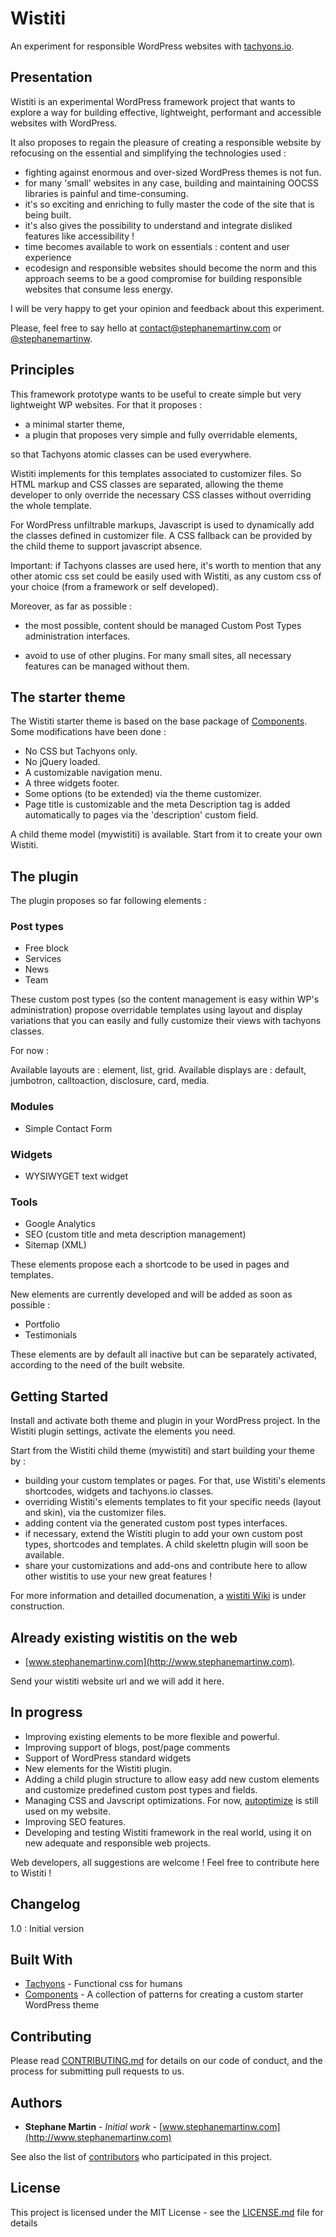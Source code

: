 # Wistiti

An experiment for responsible WordPress websites with [tachyons.io](https://github.com/tachyons-css/tachyons/).


## Presentation

Wistiti is an experimental WordPress framework project that wants to explore a way for building effective, lightweight, performant and accessible websites with WordPress.

It also proposes to regain the pleasure of creating a responsible website by refocusing on the essential and simplifying the technologies used :

* fighting against enormous and over-sized WordPress themes is not fun.
* for many 'small' websites in any case, building and maintaining OOCSS libraries is painful and time-consuming.
* it's so exciting and enriching to fully master the code of the site that is being built.
* it's also gives the possibility to understand and integrate disliked features like accessibility !
* time becomes available to work on essentials : content and user experience
* ecodesign and responsible websites should become the norm and this approach seems to be a good compromise for building responsible websites that consume less energy.


I will be very happy to get your opinion and feedback about this experiment.

Please, feel free to say hello at contact@stephanemartinw.com or [@stephanemartinw](https://twitter.com/StephaneMartinW).


## Principles

This framework prototype wants to be useful to create simple but very lightweight WP websites.
For that it proposes :

* a minimal starter theme,
* a plugin that proposes very simple and fully overridable elements,

so that Tachyons atomic classes can be used everywhere.

Wistiti implements for this templates associated to customizer files. So HTML markup and CSS classes are separated, allowing the theme developer to only override the necessary CSS classes without overriding the whole template.

For WordPress unfiltrable markups, Javascript is used to dynamically add the classes defined in customizer file. A CSS fallback can be provided by the child theme to support javascript absence.

Important: if Tachyons classes are used here, it's worth to mention that any other atomic css set could be easily used with Wistiti, as any custom css of your choice (from a framework or self developed).


Moreover, as far as possible :

* the most possible, content should be managed Custom Post Types administration interfaces.

* avoid to use of other plugins. For many small sites, all necessary features can be managed without them.


## The starter theme

The Wistiti starter theme is based on the base package of [Components](http://components.underscores.me/).
Some modifications have been done :

* No CSS but Tachyons only.
* No jQuery loaded.
* A customizable navigation menu.
* A three widgets footer.
* Some options (to be extended) via the theme customizer.
* Page title is customizable and the meta Description tag is added automatically to pages via the 'description' custom field.

A child theme model (mywistiti) is available. Start from it to create your own Wistiti.


## The plugin

The plugin proposes so far following elements :

### Post types

* Free block
* Services
* News
* Team

These custom post types (so the content management is easy within WP's administration) propose overridable templates using layout and display variations that you can easily and fully customize their views with tachyons classes.

For now : 

Available layouts are : element, list, grid.
Available displays are : default, jumbotron, calltoaction, disclosure, card, media.

### Modules

* Simple Contact Form

### Widgets

* WYSIWYGET text widget

### Tools

* Google Analytics
* SEO (custom title and meta description management)
* Sitemap (XML)

These elements propose each a shortcode to be used in pages and templates.

New elements are currently developed and will be added as soon as possible :
* Portfolio
* Testimonials

These elements are by default all inactive but can be separately activated, according to the need of the built website.


## Getting Started

Install and activate both theme and plugin in your WordPress project. In the Wistiti plugin settings, activate the elements you need.

Start from the Wistiti child theme (mywistiti) and start building your theme by :

* building your custom templates or pages. For that, use Wistiti's elements shortcodes, widgets and tachyons.io classes.
* overriding Wistiti's elements templates to fit your specific needs (layout and skin), via the customizer files.
* adding content via the generated custom post types interfaces.
* if necessary, extend the Wistiti plugin to add your own custom post types, shortcodes and templates. A child skelettn plugin will soon be available.
* share your customizations and add-ons and contribute here to allow other wistitis to use your new great features !

For more information and detailled documenation, a [wistiti Wiki](https://github.com/stephanemartinw/wistiti/wiki) is under construction.


## Already existing wistitis on the web

* [www.stephanemartinw.com](http://www.stephanemartinw.com).

Send your wistiti website url and we will add it here.


## In progress

* Improving existing elements to be more flexible and powerful.
* Improving support of blogs, post/page comments
* Support of WordPress standard widgets
* New elements for the Wistiti plugin.
* Adding a child plugin structure to allow easy add new custom elements and customize predefined custom post types and fields.
* Managing CSS and Javscript optimizations. For now, [autoptimize](https://wordpress.org/plugins/autoptimize/) is still used on my website.
* Improving SEO features.
* Developing and testing Wistiti framework in the real world, using it on new adequate and responsible web projects.

Web developers, all suggestions are welcome ! Feel free to contribute here to Wistiti !


## Changelog

1.0 : Initial version


## Built With

* [Tachyons](https://github.com/tachyons-css/tachyons/) - Functional css for humans
* [Components](https://github.com/Automattic/theme-components) - A collection of patterns for creating a custom starter WordPress theme


## Contributing

Please read [CONTRIBUTING.md](https://gist.github.com/stephanemartinw) for details on our code of conduct, and the process for submitting pull requests to us.


## Authors

* **Stephane Martin** - *Initial work* - [www.stephanemartinw.com](http://www.stephanemartinw.com)

See also the list of [contributors](https://github.com/stephanemartinw/wistiti/contributors) who participated in this project.


## License

This project is licensed under the MIT License - see the [LICENSE.md](LICENSE.md) file for details
